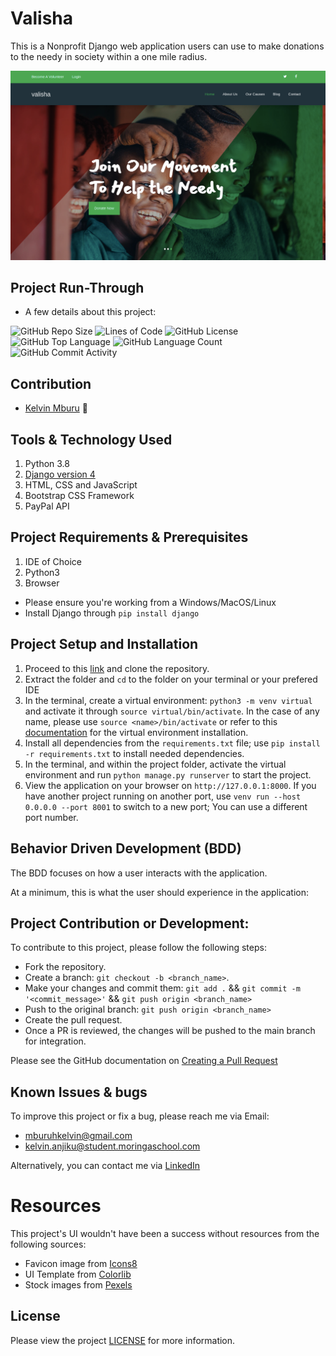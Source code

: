 # Valisha
This is a Nonprofit Django web application users can use to make donations to the needy in society within a one mile radius.

![Site Screenshot](static/img/valisha.png)

## Project Run-Through
* A few details about this project:

![GitHub Repo Size](https://img.shields.io/github/repo-size/kelvinmburu/valisha)
![Lines of Code](https://img.shields.io/tokei/lines/github/kelvinmburu/valisha)
![GitHub License](https://img.shields.io/github/license/kelvinmburu/valisha)
![GitHub Top Language](https://img.shields.io/github/languages/top/kelvinmburu/valisha)
![GitHub Language Count](https://img.shields.io/github/languages/count/kelvinmburu/valisha)
![GitHub Commit Activity](https://img.shields.io/github/commit-activity/w/kelvinmburu/valisha)

## Contribution
- [Kelvin Mburu](https://github.com/kelvinmburu) 📖

## Tools & Technology Used

1. Python 3.8
2. [Django version 4](https://docs.djangoproject.com/en/4.0/)
3. HTML, CSS and JavaScript
4. Bootstrap CSS Framework
5. PayPal API

## Project Requirements & Prerequisites

1. IDE of Choice
2. Python3
3. Browser

* Please ensure you're working from a Windows/MacOS/Linux
* Install Django through `pip install django`

## Project Setup and Installation

1. Proceed to this [link](https://github.com/kelvinmburu/valisha.git) and clone the repository.
2. Extract the folder and `cd` to the folder on your terminal or your prefered IDE
3. In the terminal, create a virtual environment: `python3 -m venv virtual` and activate it through `source virtual/bin/activate`. In the case of any name, please use `source <name>/bin/activate` or refer to this [documentation](https://stackoverflow.com/questions/31252791/flask-importerror-no-module-named-flask) for the virtual environment installation.
4. Install all dependencies from the `requirements.txt` file; use `pip install -r requirements.txt` to install needed dependencies.
6. In the terminal, and within the project folder, activate the virtual environment and run `python manage.py runserver` to start the project.
7. View the application on your browser on `http://127.0.0.1:8000`. If you have another project running on another port, use `venv run --host 0.0.0.0 --port 8001` to switch to a new port; You can use a different port number.

## Behavior Driven Development (BDD)

The BDD focuses on how a user interacts with the application.

At a minimum, this is what the user should experience in the application:


## Project Contribution or Development:

To contribute to this project, please follow the following steps:
* Fork the repository.
* Create a branch: `git checkout -b <branch_name>`.
* Make your changes and commit them: `git add .` && `git commit -m '<commit_message>'` && `git push origin <branch_name>`
* Push to the original branch: `git push origin <branch_name>`
* Create the pull request.
* Once a PR is reviewed, the changes will be pushed to the main branch for integration.

Please see the GitHub documentation on [Creating a Pull Request](https://help.github.com/en/github/collaborating-with-issues-and-pull-requests/creating-a-pull-request)

## Known Issues & bugs

To improve this project or fix a bug, please reach me via Email:
* [mburuhkelvin@gmail.com](mailto:mburuhkelvin@gmail.com)
* [kelvin.anjiku@student.moringaschool.com](mailto:kelvin.anjiku@student.moringaschool.com)

Alternatively, you can contact me via [LinkedIn](https://www.linkedin.com/in/kelvin-m-560a25135/)

# Resources
This project's UI wouldn't have been a success without resources from the following sources:
* Favicon image from [Icons8](https://icons8.com/)
* UI Template from [Colorlib](https://colorlib.com/)
* Stock images from [Pexels](https://www.pexels.com/)
## License

Please view the project [LICENSE](LICENSE) for more information.
